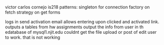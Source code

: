 victor carlos cornejo
is218
 patterns: singleton for connection
 factory on fetch
 strategy on get forms

 logs in send activation email allows entering upon clicked and activated link.
  outputs a tables from hw assignments
  output the info from user in th edatabase of mysql1.njit.edu
  couldnt get the file upload or post of edit user to work. that is not working 
